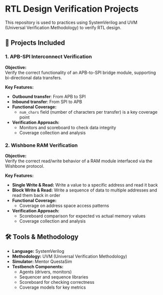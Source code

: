 # RTL Design Verification Projects

This repository is used to practices using SystemVerilog and UVM (Universal Verification Methodology) to verify RTL design.

## 📁 Projects Included

### 1. APB-SPI Interconnect Verification

**Objective:**  
Verify the correct functionality of an APB-to-SPI bridge module, supporting bi-directional data transfers.

**Key Features:**
- **Outbound transfer**: From APB to SPI
- **Inbound transfer**: From SPI to APB
- **Functional Coverage:** 
  - `num_chars` field (number of characters per transfer) is a key coverage point
- **Verification Approach:**
  - Monitors and scoreboard to check data integrity
  - Coverage collection and analysis

### 2. Wishbone RAM Verification

**Objective:**  
Verify the correct read/write behavior of a RAM module interfaced via the Wishbone protocol.

**Key Features:**
- **Single Write & Read:** Write a value to a specific address and read it back
- **Block Write & Read:** Write a sequence of data to multiple addresses and read them back in order
- **Functional Coverage:**
  - Coverage on address space access patterns
- **Verification Approach:**
  - Scoreboard comparison for expected vs actual memory values
  - Coverage collection and analysis

## 🛠️ Tools & Methodology

- **Language:** SystemVerilog
- **Methodology:** UVM (Universal Verification Methodology)
- **Simulator:** Mentor QuestaSim
- **Testbench Components:**
  - Agents (drivers, monitors)
  - Sequencer and sequence libraries
  - Scoreboard for checking correctness
  - Coverage models for key metrics
